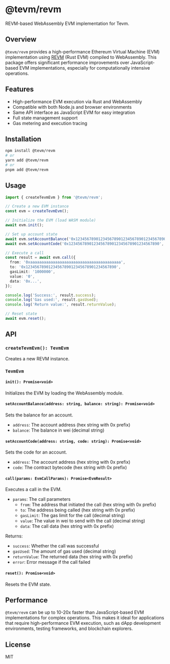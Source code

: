 # @tevm/revm

REVM-based WebAssembly EVM implementation for Tevm.

## Overview

`@tevm/revm` provides a high-performance Ethereum Virtual Machine (EVM) implementation using [REVM](https://github.com/bluealloy/revm) (Rust EVM) compiled to WebAssembly. This package offers significant performance improvements over JavaScript-based EVM implementations, especially for computationally intensive operations.

## Features

- High-performance EVM execution via Rust and WebAssembly
- Compatible with both Node.js and browser environments
- Same API interface as JavaScript EVM for easy integration
- Full state management support
- Gas metering and execution tracing

## Installation

```bash
npm install @tevm/revm
# or
yarn add @tevm/revm
# or
pnpm add @tevm/revm
```

## Usage

```typescript
import { createTevmEvm } from '@tevm/revm';

// Create a new EVM instance
const evm = createTevmEvm();

// Initialize the EVM (load WASM module)
await evm.init();

// Set up account state
await evm.setAccountBalance('0x1234567890123456789012345678901234567890', '1000000000000000000');
await evm.setAccountCode('0x1234567890123456789012345678901234567890', '0x...');

// Execute a call
const result = await evm.call({
  from: '0xaaaaaaaaaaaaaaaaaaaaaaaaaaaaaaaaaaaaaaaa',
  to: '0x1234567890123456789012345678901234567890',
  gasLimit: '1000000',
  value: '0',
  data: '0x...',
});

console.log('Success:', result.success);
console.log('Gas used:', result.gasUsed);
console.log('Return value:', result.returnValue);

// Reset state
await evm.reset();
```

## API

### `createTevmEvm(): TevmEvm`

Creates a new REVM instance.

### `TevmEvm`

#### `init(): Promise<void>`

Initializes the EVM by loading the WebAssembly module.

#### `setAccountBalance(address: string, balance: string): Promise<void>`

Sets the balance for an account.

- `address`: The account address (hex string with 0x prefix)
- `balance`: The balance in wei (decimal string)

#### `setAccountCode(address: string, code: string): Promise<void>`

Sets the code for an account.

- `address`: The account address (hex string with 0x prefix)
- `code`: The contract bytecode (hex string with 0x prefix)

#### `call(params: EvmCallParams): Promise<EvmResult>`

Executes a call in the EVM.

- `params`: The call parameters
  - `from`: The address that initiated the call (hex string with 0x prefix)
  - `to`: The address being called (hex string with 0x prefix)
  - `gasLimit`: The gas limit for the call (decimal string)
  - `value`: The value in wei to send with the call (decimal string)
  - `data`: The call data (hex string with 0x prefix)

Returns:
- `success`: Whether the call was successful
- `gasUsed`: The amount of gas used (decimal string)
- `returnValue`: The returned data (hex string with 0x prefix)
- `error`: Error message if the call failed

#### `reset(): Promise<void>`

Resets the EVM state.

## Performance

`@tevm/revm` can be up to 10-20x faster than JavaScript-based EVM implementations for complex operations. This makes it ideal for applications that require high-performance EVM execution, such as dApp development environments, testing frameworks, and blockchain explorers.

## License

MIT